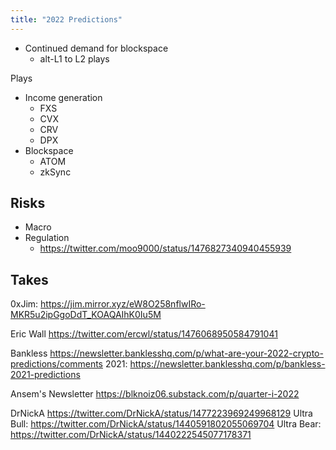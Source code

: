 ```yaml
---
title: "2022 Predictions"
---
```



* Continued demand for blockspace
	* alt-L1 to L2 plays

Plays

* Income generation
	* FXS
	* CVX
	* CRV
	* DPX
* Blockspace
	* ATOM
	* zkSync

## Risks
* Macro
* Regulation
	* https://twitter.com/moo9000/status/1476827340940455939

## Takes

0xJim:
https://jim.mirror.xyz/eW8O258nflwIRo-MKR5u2ipGgoDdT_KOAQAIhK0Iu5M

Eric Wall
https://twitter.com/ercwl/status/1476068950584791041

Bankless
https://newsletter.banklesshq.com/p/what-are-your-2022-crypto-predictions/comments
2021: https://newsletter.banklesshq.com/p/bankless-2021-predictions

Ansem's Newsletter
https://blknoiz06.substack.com/p/quarter-i-2022

DrNickA
https://twitter.com/DrNickA/status/1477223969249968129
Ultra Bull: https://twitter.com/DrNickA/status/1440591802055069704
Ultra Bear: https://twitter.com/DrNickA/status/1440222545077178371